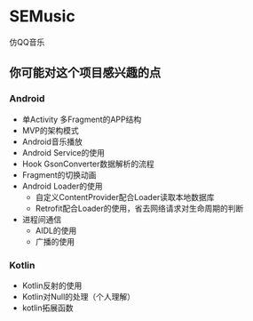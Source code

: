# SEMusic
仿QQ音乐

## 你可能对这个项目感兴趣的点

### Android
- 单Activity 多Fragment的APP结构
- MVP的架构模式
- Android音乐播放
- Android Service的使用
- Hook GsonConverter数据解析的流程
- Fragment的切换动画
- Android Loader的使用
  - 自定义ContentProvider配合Loader读取本地数据库
  - Retrofit配合Loader的使用，省去网络请求对生命周期的判断
- 进程间通信
  - AIDL的使用
  - 广播的使用

### Kotlin
- Kotlin反射的使用
- Kotlin对Null的处理（个人理解）
- kotlin拓展函数